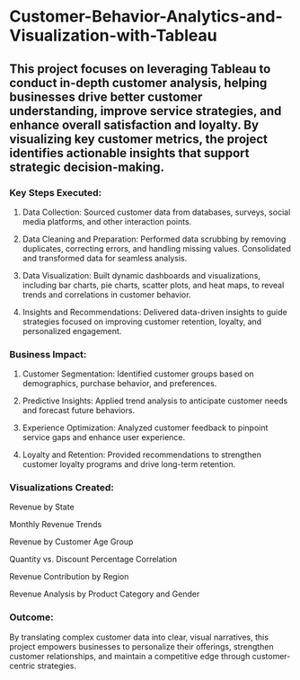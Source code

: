 # Customer-Behavior-Analytics-and-Visualization-with-Tableau

## This project focuses on leveraging Tableau to conduct in-depth customer analysis, helping businesses drive better customer understanding, improve service strategies, and enhance overall satisfaction and loyalty. By visualizing key customer metrics, the project identifies actionable insights that support strategic decision-making.

### Key Steps Executed:

1. Data Collection: Sourced customer data from databases, surveys, social media platforms, and other interaction points.

2. Data Cleaning and Preparation: Performed data scrubbing by removing duplicates, correcting errors, and handling missing values. Consolidated and transformed data for seamless analysis.

3. Data Visualization: Built dynamic dashboards and visualizations, including bar charts, pie charts, scatter plots, and heat maps, to reveal trends and correlations in customer behavior.

4. Insights and Recommendations: Delivered data-driven insights to guide strategies focused on improving customer retention, loyalty, and personalized engagement.

### Business Impact:

1. Customer Segmentation: Identified customer groups based on demographics, purchase behavior, and preferences.

2. Predictive Insights: Applied trend analysis to anticipate customer needs and forecast future behaviors.

3. Experience Optimization: Analyzed customer feedback to pinpoint service gaps and enhance user experience.

4. Loyalty and Retention: Provided recommendations to strengthen customer loyalty programs and drive long-term retention.

### Visualizations Created:

Revenue by State

Monthly Revenue Trends

Revenue by Customer Age Group

Quantity vs. Discount Percentage Correlation

Revenue Contribution by Region

Revenue Analysis by Product Category and Gender

### Outcome:
By translating complex customer data into clear, visual narratives, this project empowers businesses to personalize their offerings, strengthen customer relationships, and maintain a competitive edge through customer-centric strategies.

